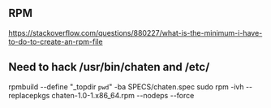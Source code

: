 ## RPM
https://stackoverflow.com/questions/880227/what-is-the-minimum-i-have-to-do-to-create-an-rpm-file
## Need to hack /usr/bin/chaten and /etc/
rpmbuild --define "_topdir `pwd`" -ba SPECS/chaten.spec
sudo rpm -ivh  --replacepkgs chaten-1.0-1.x86_64.rpm  --nodeps --force